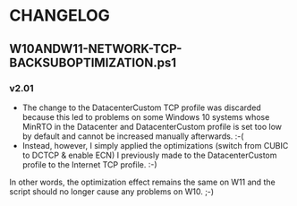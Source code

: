 # CHANGELOG

## W10ANDW11-NETWORK-TCP-BACKSUBOPTIMIZATION.ps1 

### v2.01

- The change to the DatacenterCustom TCP profile was discarded because this led to problems on some Windows 10 systems whose MinRTO in the Datacenter and DatacenterCustom profile is set too low by default and cannot be increased manually afterwards. :-(
- Instead, however, I simply applied the optimizations (switch from CUBIC to DCTCP & enable ECN) I previously made to the DatacenterCustom profile to the Internet TCP profile. :-)

In other words, the optimization effect remains the same on W11 and the script should no longer cause any problems on W10. ;-)